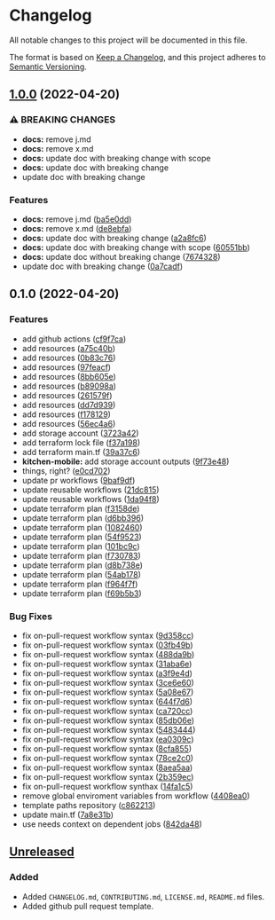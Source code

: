 # Changelog

All notable changes to this project will be documented in this file.

The format is based on [Keep a Changelog](https://keepachangelog.com/en/1.0.0/),
and this project adheres to [Semantic Versioning](https://semver.org/spec/v2.0.0.html).

## [1.0.0](https://github.com/filipefigueredo/blackcats/compare/v0.1.0...v1.0.0) (2022-04-20)


### ⚠ BREAKING CHANGES

* **docs:** remove j.md
* **docs:** remove x.md
* **docs:** update doc with breaking change with scope
* **docs:** update doc with breaking change
* update doc with breaking change

### Features

* **docs:** remove j.md ([ba5e0dd](https://github.com/filipefigueredo/blackcats/commit/ba5e0dd71f52ee0b9eee15ace58979220a7e69fe))
* **docs:** remove x.md ([de8ebfa](https://github.com/filipefigueredo/blackcats/commit/de8ebfa97e6ac7709e32706a7676a8a05894ca31))
* **docs:** update doc with breaking change ([a2a8fc6](https://github.com/filipefigueredo/blackcats/commit/a2a8fc6233c2f5c4ae0754f0ec5e0c194e0886e5))
* **docs:** update doc with breaking change with scope ([60551bb](https://github.com/filipefigueredo/blackcats/commit/60551bb3456651db17e38bb5c794d8ded27f0443))
* **docs:** update doc without breaking change ([7674328](https://github.com/filipefigueredo/blackcats/commit/7674328b807e81d4f1e792b2201b1355990123d5))
* update doc with breaking change ([0a7cadf](https://github.com/filipefigueredo/blackcats/commit/0a7cadf4baf81dddc53e114b385c60475eebb71a))

## 0.1.0 (2022-04-20)


### Features

* add github actions ([cf9f7ca](https://github.com/filipefigueredo/blackcats/commit/cf9f7ca9a6d1d6631e65e1534e7f9554eac286a0))
* add resources ([a75c40b](https://github.com/filipefigueredo/blackcats/commit/a75c40b6fa22711c6bdc3ce30ee7f37726462a9f))
* add resources ([0b83c76](https://github.com/filipefigueredo/blackcats/commit/0b83c76c9c462000a24e1a89a731d8ed32df8425))
* add resources ([97feacf](https://github.com/filipefigueredo/blackcats/commit/97feacf738269290695139a4eb24a5a3bd15a6c5))
* add resources ([8bb605e](https://github.com/filipefigueredo/blackcats/commit/8bb605e3a8d8329a57c0432c92302aa2d8f4bd51))
* add resources ([b89098a](https://github.com/filipefigueredo/blackcats/commit/b89098a1c5471872fbe5539aa94d132f9655cb58))
* add resources ([261579f](https://github.com/filipefigueredo/blackcats/commit/261579fe979ba006e0ab6cd4c86ef3d7cd1d0ef7))
* add resources ([dd7d939](https://github.com/filipefigueredo/blackcats/commit/dd7d9390db2574adb22f9392ac8aca0305faca17))
* add resources ([f178129](https://github.com/filipefigueredo/blackcats/commit/f1781295a50fd54495caf6434e25e090f42b7a6c))
* add resources ([56ec4a6](https://github.com/filipefigueredo/blackcats/commit/56ec4a677e49e603c1c79d90e5ec6e511e886181))
* add storage account ([3723a42](https://github.com/filipefigueredo/blackcats/commit/3723a42c301941ba4a4457ddc20fb7313bb63222))
* add terraform lock file ([f37a198](https://github.com/filipefigueredo/blackcats/commit/f37a198bdad1e95371eb1b7914f24ad28370f458))
* add terraform main.tf ([39a37c6](https://github.com/filipefigueredo/blackcats/commit/39a37c67709dfc2f327efb052a289a6449381c47))
* **kitchen-mobile:** add storage account outputs ([9f73e48](https://github.com/filipefigueredo/blackcats/commit/9f73e48303f8e2f8955fbd05706fd67a641b73ee))
* things, right? ([e0cd702](https://github.com/filipefigueredo/blackcats/commit/e0cd702071d3b8363125f7e68c81b86fc734cafa))
* update pr workflows ([9baf9df](https://github.com/filipefigueredo/blackcats/commit/9baf9dfde0395792f137be89e053a72068c7f11f))
* update reusable workflows ([21dc815](https://github.com/filipefigueredo/blackcats/commit/21dc8151b3ed203ed523e6f743bc90b8e540b36b))
* update reusable workflows ([1da94f8](https://github.com/filipefigueredo/blackcats/commit/1da94f812f21489d23f3e358c0f61d8fe8246d22))
* update terraform plan ([f3158de](https://github.com/filipefigueredo/blackcats/commit/f3158de037f13681fbd4967dc3790169fe455396))
* update terraform plan ([d6bb396](https://github.com/filipefigueredo/blackcats/commit/d6bb396b4ffe3afb98235f903fedc7619d4d8068))
* update terraform plan ([1082460](https://github.com/filipefigueredo/blackcats/commit/1082460e358118b9e68d05189999e2c517fa3087))
* update terraform plan ([54f9523](https://github.com/filipefigueredo/blackcats/commit/54f9523b9cac287bfcb597b186dfe26a0db50912))
* update terraform plan ([101bc9c](https://github.com/filipefigueredo/blackcats/commit/101bc9c93065d7484f476659ec012254fa5554e9))
* update terraform plan ([f730783](https://github.com/filipefigueredo/blackcats/commit/f730783260f4f840d2d58c3c97f675c46f686ffe))
* update terraform plan ([d8b738e](https://github.com/filipefigueredo/blackcats/commit/d8b738e10feb36220856318f73e7d723fa7934b4))
* update terraform plan ([54ab178](https://github.com/filipefigueredo/blackcats/commit/54ab1785f97d76ebfb257025fb43bc27e98de9e4))
* update terraform plan ([f964f7f](https://github.com/filipefigueredo/blackcats/commit/f964f7fcc9cd8e430162c91a1e93c20efae4a5b6))
* update terraform plan ([f69b5b3](https://github.com/filipefigueredo/blackcats/commit/f69b5b3977e8b08b5f35d86436e5e7cc3aa54a0d))


### Bug Fixes

* fix on-pull-request workflow syntax ([9d358cc](https://github.com/filipefigueredo/blackcats/commit/9d358cc72c34c1ef581f4731305fc28920e1f754))
* fix on-pull-request workflow syntax ([03fb49b](https://github.com/filipefigueredo/blackcats/commit/03fb49b694421154b608c7329d7c5af0235ac148))
* fix on-pull-request workflow syntax ([488da9b](https://github.com/filipefigueredo/blackcats/commit/488da9beff7db811842a40307029de0a959b1b7d))
* fix on-pull-request workflow syntax ([31aba6e](https://github.com/filipefigueredo/blackcats/commit/31aba6e3763932fa262f8150d22fcbddbfd338f2))
* fix on-pull-request workflow syntax ([a3f9e4d](https://github.com/filipefigueredo/blackcats/commit/a3f9e4d40aa37cc5d031074bf3144ff6e6c9e798))
* fix on-pull-request workflow syntax ([3ce6e60](https://github.com/filipefigueredo/blackcats/commit/3ce6e60e9968a8b8db0f182ec29970742a85bc18))
* fix on-pull-request workflow syntax ([5a08e67](https://github.com/filipefigueredo/blackcats/commit/5a08e678bf3a8734d316e6ccbeaa395dc31a1bf7))
* fix on-pull-request workflow syntax ([644f7d6](https://github.com/filipefigueredo/blackcats/commit/644f7d67de86d357510826837d4ba76752f1b57a))
* fix on-pull-request workflow syntax ([ca720cc](https://github.com/filipefigueredo/blackcats/commit/ca720ccd68c13845775395ff79b19f3ed61bbc8b))
* fix on-pull-request workflow syntax ([85db06e](https://github.com/filipefigueredo/blackcats/commit/85db06ec77726442abbd1a269a148169d7b665e7))
* fix on-pull-request workflow syntax ([5483444](https://github.com/filipefigueredo/blackcats/commit/54834448e38045639391c4d0da21a1965c8e1127))
* fix on-pull-request workflow syntax ([ea0309c](https://github.com/filipefigueredo/blackcats/commit/ea0309c3bad7d9865601cf5218c78b7e29c70879))
* fix on-pull-request workflow syntax ([8cfa855](https://github.com/filipefigueredo/blackcats/commit/8cfa855b5fc0bcde977c4e3969d08351b36fde11))
* fix on-pull-request workflow syntax ([78ce2c0](https://github.com/filipefigueredo/blackcats/commit/78ce2c03c2b7773c20e94b64b0b9f09d35ee866c))
* fix on-pull-request workflow syntax ([8aea5aa](https://github.com/filipefigueredo/blackcats/commit/8aea5aa53674604d8b1b90d6e60d95013884d516))
* fix on-pull-request workflow syntax ([2b359ec](https://github.com/filipefigueredo/blackcats/commit/2b359ece390aa0a8695fa974bc58ab00b2f439b2))
* fix on-pull-request workflow synthax ([14fa1c5](https://github.com/filipefigueredo/blackcats/commit/14fa1c5ff49310727df4037a17cb25d58a8f1153))
* remove global enviroment variables from workflow ([4408ea0](https://github.com/filipefigueredo/blackcats/commit/4408ea02b8dcc6492f6d67aae92abdf69bce4040))
* template paths repository ([c862213](https://github.com/filipefigueredo/blackcats/commit/c862213fbd472174303d36dcd80261011e757b2a))
* update main.tf ([7a8e31b](https://github.com/filipefigueredo/blackcats/commit/7a8e31b746e0fe9352f90d30ac92f254e459245c))
* use needs context on dependent jobs ([842da48](https://github.com/filipefigueredo/blackcats/commit/842da48b6cf8645305131b1cf3d2dc7d1de9147b))

## [Unreleased]

### Added

- Added `CHANGELOG.md`, `CONTRIBUTING.md`, `LICENSE.md`, `README.md` files.
- Added github pull request template.

[unreleased]: https://github.com/Nmbrs/demo-tf-multirepo-bdd
